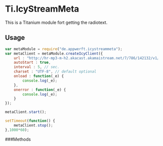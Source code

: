 Ti.IcyStreamMeta
================

This is a Titanium module fort getting the radiotext.

Usage
-----
```javascript
var metaModule = require("de.appwerft.icystreammeta");
var metaClient = metaModule.createIcyClient({
    url : "http://hr-mp3-m-h2.akacast.akamaistream.net/7/786/142132/v1/gnl.akacast.akamaistream.net/hr-mp3-m-h2",
    autoStart : true,
    interval : 5, // sec.
    charset : "UTF-8", // default optional
    onload : function(_e) {
        console.log(_e);
    },
    onerror : function(_e) {
        console.log(_e);
    }
});

metaClient.start();

setTimeout(function() {
    metaClient.stop();
},1000*60);


```


###Methods

